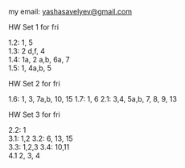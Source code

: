 my email: yashasavelyev@gmail.com

HW Set 1 for fri

1.2: 1, 5  
1.3: 2 d,f, 4  
1.4: 1a, 2 a,b, 6a, 7  
1.5: 1, 4a,b, 5

HW Set 2 for fri

1.6: 1, 3, 7a,b, 10, 15 
1.7: 1, 6
2.1: 3,4, 5a,b, 7, 8, 9, 13  

HW Set 3 for fri

 2.2: 1  
3.1: 1,2
3.2: 6, 13, 15  
3.3: 1,2,3
3.4: 10,11  
4.1 2, 3, 4  

